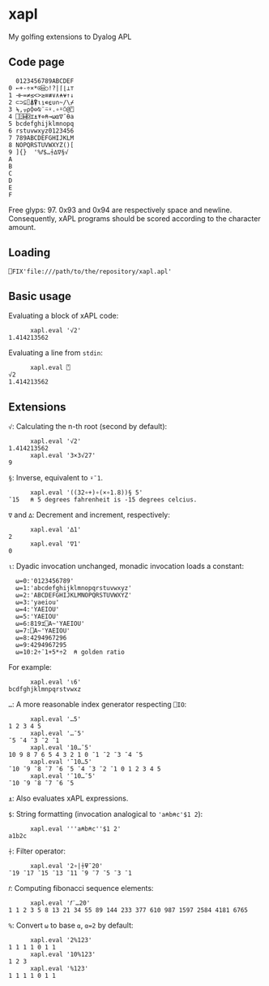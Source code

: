 # xapl
My golfing extensions to Dyalog APL

## Code page

```
  0123456789ABCDEF
0 ←+-÷×*⍟⌹○!?|⌈⌊⊥⊤
1 ⊣⊢=≠≤<>≥≡≢∨∧⍲⍱↑↓
2 ⊂⊃⊆⌷⍋⍒⍳⍸∊⍷∪∩~/\⌿
3 ⍀,⍪⍴⌽⊖⍉¨⍨⍣.∘⍤⍥@⍞
4 ⎕⍠⌸⌺⌶⍎⍕⋄⍝→⍵⍺∇¯⍬a
5 bcdefghijklmnopq
6 rstuvwxyz0123456
7 789ABCDEFGHIJKLM
8 NOPQRSTUVWXYZ()[
9 ]{}  '%𝑓$…⍭∆∇§√
A
B
C
D
E
F
```

Free glyps: 97. 0x93 and 0x94 are respectively space and newline. Consequently, xAPL programs should be scored according to the character amount.

## Loading

```
⎕FIX'file:///path/to/the/repository/xapl.apl'
```

## Basic usage

Evaluating a block of xAPL code:

```
      xapl.eval '√2'
1.414213562
```

Evaluating a line from `stdin`:

```
      xapl.eval ⍞
√2
1.414213562
```

## Extensions

`√`: Calculating the n-th root (second by default):
```
      xapl.eval '√2'
1.414213562
      xapl.eval '3×3√27'
9
```

`§`: Inverse, equivalent to `⍣¯1`.
```
      xapl.eval '((32∘+)∘(×∘1.8))§ 5'
¯15   ⍝ 5 degrees fahrenheit is -15 degrees celcius.
```

`∇` and `∆`: Decrement and increment, respectively:
```
      xapl.eval '∆1'
2
      xapl.eval '∇1'
0
```

`⍳`: Dyadic invocation unchanged, monadic invocation loads a constant:
```
  ⍵=0:'0123456789'
  ⍵=1:'abcdefghijklmnopqrstuvwxyz'
  ⍵=2:'ABCDEFGHIJKLMNOPQRSTUVWXYZ'
  ⍵=3:'yaeiou'
  ⍵=4:'YAEIOU'
  ⍵=5:'YAEIOU'
  ⍵=6:819⌶⎕A~'YAEIOU'
  ⍵=7:⎕A~'YAEIOU'
  ⍵=8:4294967296
  ⍵=9:4294967295
  ⍵=10:2÷¯1+5*÷2  ⍝ golden ratio
```
For example:
```
      xapl.eval '⍳6'
bcdfghjklmnpqrstvwxz
```

`…`: A more reasonable index generator respecting `⎕IO`:
```
      xapl.eval '…5'
1 2 3 4 5
      xapl.eval '…¯5'
¯5 ¯4 ¯3 ¯2 ¯1
      xapl.eval '10…¯5'
10 9 8 7 6 5 4 3 2 1 0 ¯1 ¯2 ¯3 ¯4 ¯5
      xapl.eval '¯10…5'
¯10 ¯9 ¯8 ¯7 ¯6 ¯5 ¯4 ¯3 ¯2 ¯1 0 1 2 3 4 5
      xapl.eval '¯10…¯5'
¯10 ¯9 ¯8 ¯7 ¯6 ¯5
```

`⍎`: Also evaluates xAPL expressions.

`$`: String formatting (invocation analogical to `'a⍝b⍝c'$1 2`):
```
      xapl.eval '''a⍝b⍝c''$1 2'
a1b2c
```

`⍭`: Filter operator:
```
      xapl.eval '2∘|⍭⍫¯20'
¯19 ¯17 ¯15 ¯13 ¯11 ¯9 ¯7 ¯5 ¯3 ¯1
```

`𝑓`: Computing fibonacci sequence elements:
```
      xapl.eval '𝑓¨…20'
1 1 2 3 5 8 13 21 34 55 89 144 233 377 610 987 1597 2584 4181 6765
```

`%`: Convert `⍵` to base `⍺`, `⍺=2` by default:
```
      xapl.eval '2%123'
1 1 1 1 0 1 1
      xapl.eval '10%123'
1 2 3
      xapl.eval '%123'
1 1 1 1 0 1 1
```

